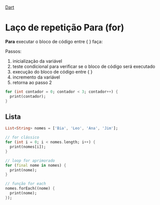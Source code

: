 [Dart](https://github.com/leofds/flutter-class/blob/master/dart/README.md)

# Laço de repetição Para (for)

**Para** executar o bloco de código entre { } faça:

Passos:
1. inicialização da variável
2. teste condicional para verificar se o bloco de código será executado
3. execução do bloco de código entre { }
4. incremento da variável
5. retorna ao passo 2

```dart
for (int contador = 0; contador < 3; contador++) {
  print(contador);
}
```

## Lista
```dart
List<String> nomes = ['Bia', 'Leo', 'Ana', 'Jim'];

// for clássico
for (int i = 0; i < nomes.length; i++) {
  print(nomes[i]);
}

// loop for aprimorado
for (final nome in nomes) {
  print(nome);
}

// função for each
nomes.forEach((nome) {
  print(nome);
});
```
